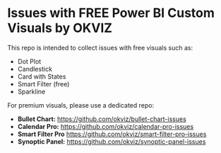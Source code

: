 # Issues with FREE Power BI Custom Visuals by OKVIZ

This repo is intended to collect issues with free visuals such as:

- Dot Plot
- Candlestick
- Card with States
- Smart Filter (free)
- Sparkline

For premium visuals, please use a dedicated repo:

- **Bullet Chart:** https://github.com/okviz/bullet-chart-issues
- **Calendar Pro:** https://github.com/okviz/calendar-pro-issues
- **Smart Filter Pro** https://github.com/okviz/smart-filter-pro-issues
- **Synoptic Panel:** https://github.com/okviz/synoptic-panel-issues


